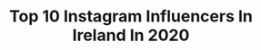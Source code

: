 ---
title: Top 10 Instagram Influencers In Ireland In 2020
description: >-
  Find top Instagram influencers in Ireland in 2020. Most popular hashtags: #dublin #dragonballz #darkartists.
platform: Instagram
hits: 24
text_top: Identify the best Instagram profiles on inBeat.
text_bottom: inBeat aggregates 24 Instagram influencers like this in Ireland for you to connect with.
profiles:
  - username: "laura_ogrady"
    fullname: >-
      Laura O’Grady
    bio: >-
      Irish, model, artist 🤍 @suprememgmt @suprememgmtparis @mandpmodels @fashionmodel.it @morgantheagency @photogenicsla
    location: "Ireland"
    followers: 21236
    engagement: 337
    commentsToLikes: 0.053739
    id: ck15ulw03ntiw0i19lz7bkpcm
    verified: false
    hashtags: "#blacklivesmatter, #blackouttuesday, #virgoseason, #mama"
  - username: "fantinitattoo"
    fullname: >-
      André Fantini
    bio: >-
      -BOOKINGS FOR 2020 ARE CLOSED! ▪️Dublin Ink 🇮🇪🇮🇪🇮🇪
    location: "Ireland"
    followers: 13093
    engagement: 613
    commentsToLikes: 0.033139
    id: ck0w0l8orerq00i19tx09h65j
    verified: false
    hashtags: "#darktattoo, #tattoosnob, #tattooideas, #dotwork"
  - username: "andreaosullivan"
    fullname: >-
      Andrea<3
    bio: >-
      Farmer 👨🏼‍🌾 🚜🚜 John Deere, MX73🚗🍀 Irish girl 🇮🇪 🇮🇪🇮🇪🐈 cat mom 💁🏼‍♀️ Wexford raised💜💛Toobeah Qld livin’🇦🇺 🏎Snapchat👻: andrea_osul2020
    location: "Ireland"
    followers: 10394
    engagement: 931
    commentsToLikes: 0.016888
    id: ck14hdj3t9s2t0i19vfo7dtju
    verified: false
    hashtags: "#farmher, #johndeere, #farmgirls, #samoyedsofinstagram"
  - username: "irishflyingguy"
    fullname: >-
      Jay 🍀
    bio: >-
      Irish guy 🇮🇪 living in Dubai 🇦🇪 Flight attendant ✈️ Visited 65+ countries 🔜 🇵🇹
    location: "Ireland"
    followers: 7927
    engagement: 564
    commentsToLikes: 0.017411
    id: ck14iet8vf2l90i193b0l3mha
    verified: false
    hashtags: ""
  - username: "pippa_thesausage"
    fullname: >-
      Pippa The Sausage
    bio: >-
      Pippa + Louis A hot patootie with a big snootie and a wrinkly boy! We like to play, toot and slay!🙊 We are Irish mini-dachshunds. 🇮🇪
    location: "Ireland"
    followers: 76477
    engagement: 730
    commentsToLikes: 0.014993
    id: ck13clvb90zcd0i19atj74n2k
    verified: false
    hashtags: "#wrinklywednesday, #tongueouttuesday"
  - username: "tobythegentleman"
    fullname: >-
      Toby | The Boston Terrier
    bio: >-
      🐶 Good boi Toby 📍 Welcome to Tobyland ☘️🐾
    location: "Ireland"
    followers: 67630
    engagement: 1952
    commentsToLikes: 0.041150
    id: ck138jkihgjd80i19j8isuwtx
    verified: false
    hashtags: "#thedodo, #bostonterrier, #bostonterrierlove, #ilovemybostonterrier"
  - username: "matsy__"
    fullname: >-
      Matthew Larkin
    bio: >-
      Artist at @legendarytattoostudio 🇮🇪 ☘️ @tatsoul @eternalink 👇👇👇
    location: "Ireland"
    followers: 34560
    engagement: 485
    commentsToLikes: 0.047773
    id: ck0vy4we229750i197orfl6xw
    verified: false
    hashtags: "#wow, #digitalart, #adventuretime, #collabwitheternal"
  - username: "olliethesiamesecat"
    fullname: >-
      Ollie ☁️
    bio: >-
      😺 My name is Ollie. I am a Siamese boy. I live in Ireland 🇮🇪
    location: "Ireland"
    followers: 39641
    engagement: 1754
    commentsToLikes: 0.017104
    id: ck13bxzd2xooy0i193wu1udjm
    verified: false
    hashtags: "#meowdel, #siamesecat, #kittycat, #catsoftheworld"
  - username: "steamy_streamers"
    fullname: >-
      Steamy Streamers
    bio: >-
      Keith -🇮🇪- 29 Streamer & Video Game Collector. We Stream Mondays through Thursdays at 5:30 GMT+1 (Twitch.tv/Steamy_Streamers)
    location: "Ireland"
    followers: 15080
    engagement: 365
    commentsToLikes: 0.091093
    id: ck0ub3jqgdrct0i19bn00zlvz
    verified: false
    hashtags: "#playstation5, #gamingcommunity, #steamystreamers, #sony"
  - username: "conorshanahan79"
    fullname: >-
      Conor Shanahan
    bio: >-
      •🇮🇪Professional Drift driver •@redbull athlete •@redbullire •@theshanahans •Youngest driver to win Irish, British and European pro events!
    location: "Ireland"
    followers: 38310
    engagement: 713
    commentsToLikes: 0.005011
    id: ck0tu7ruh5yzk0i19fan1yori
    verified: false
    hashtags: "#cs79, #thevacation, #givesyouwings, #79"
---